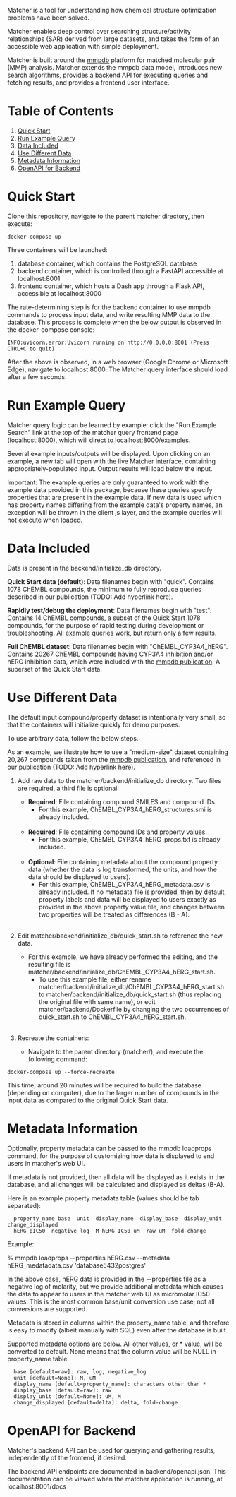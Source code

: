 Matcher is a tool for understanding how chemical structure optimization problems have been solved.

Matcher enables deep control over searching structure/activity relationships (SAR) derived from large datasets, and takes the form of an accessible web application with simple deployment.

Matcher is built around the [mmpdb](https://github.com/rdkit/mmpdb) platform for matched molecular pair (MMP) analysis. Matcher extends the mmpdb data model, introduces new search algorithms, provides a backend API for executing queries and fetching results, and provides a frontend user interface.

# Table of Contents

1. [Quick Start](#quick_start)
2. [Run Example Query](#run_example_query)
3. [Data Included](#data_included)
4. [Use Different Data](#use_different_data)
5. [Metadata Information](#metadata_info)
6. [OpenAPI for Backend](#backend_OpenAPI)

# Quick Start <a id="quick_start"></a>

Clone this repository, navigate to the parent matcher directory, then execute:

```
docker-compose up
```

Three containers will be launched:

1. database container, which contains the PostgreSQL database
2. backend container, which is controlled through a FastAPI accessible at localhost:8001
3. frontend container, which hosts a Dash app through a Flask API, accessible at localhost:8000

The rate-determining step is for the backend container to use mmpdb commands to process input data, and write resulting MMP data to the database. This process is complete when the below output is observed in the docker-compose console:

```
INFO:uvicorn.error:Uvicorn running on http://0.0.0.0:8001 (Press CTRL+C to quit)
```

After the above is observed, in a web browser (Google Chrome or Microsoft Edge), navigate to localhost:8000. The Matcher query interface should load after a few seconds.

# Run Example Query <a id="run_example_query"></a>

Matcher query logic can be learned by example: click the "Run Example Search" link at the top of the matcher query frontend page (localhost:8000), which will direct to localhost:8000/examples.

Several example inputs/outputs will be displayed. Upon clicking on an example, a new tab will open with the live Matcher interface, containing appropriately-populated input. Output results will load below the input.

Important: The example queries are only guaranteed to work with the example data provided in this package, because these queries specify properties that are present in the example data. If new data is used which has property names differing from the example data's property names, an exception will be thrown in the client js layer, and the example queries will not execute when loaded.

# Data Included <a id="data_included"></a>

Data is present in the backend/initialize_db directory.

<strong>Quick Start data (default)</strong>: Data filenames begin with "quick". Contains 1078 ChEMBL compounds, the minimum to fully reproduce queries described in our publication (TODO: Add hyperlink here).

<strong>Rapidly test/debug the deployment</strong>: Data filenames begin with "test". Contains 14 ChEMBL compounds, a subset of the Quick Start 1078 compounds, for the purpose of rapid testing during development or troubleshooting. All example queries work, but return only a few results.

<strong>Full ChEMBL dataset</strong>: Data filenames begin with "ChEMBL_CYP3A4_hERG". Contains 20267 ChEMBL compounds having CYP3A4 inhibition and/or hERG inhibition data, which were included with the [mmpdb publication](https://pubs.acs.org/doi/10.1021/acs.jcim.8b00173). A superset of the Quick Start data.

# Use Different Data <a id="use_different_data"></a>

The default input compound/property dataset is intentionally very small, so that the containers will initialize quickly for demo purposes.

To use arbitrary data, follow the below steps.

As an example, we illustrate how to use a "medium-size" dataset containing 20,267 compounds taken from the [mmpdb publication](https://pubs.acs.org/doi/10.1021/acs.jcim.8b00173), and referenced in our publication (TODO: Add hyperlink here).

1. Add raw data to the matcher/backend/initialize_db directory. Two files are required, a third file is optional:
    * **Required**: File containing compound SMILES and compound IDs.
        * For this example, ChEMBL_CYP3A4_hERG_structures.smi is already included.<br></br>
    * **Required**: File containing compound IDs and property values.
        * For this example, ChEMBL_CYP3A4_hERG_props.txt is already included.<br></br>
    * **Optional**: File containing metadata about the compound property data (whether the data is log transformed, the units, and how the data should be displayed to users).
        * For this example, ChEMBL_CYP3A4_hERG_metadata.csv is already included. If no metadata file is provided, then by default, property labels and data will be displayed to users exactly as provided in the above property value file, and changes between two properties will be treated as differences (B - A).
<br></br>

2. Edit matcher/backend/initialize_db/quick_start.sh to reference the new data.
    * For this example, we have already performed the editing, and the resulting file is matcher/backend/initialize_db/ChEMBL_CYP3A4_hERG_start.sh.
        * To use this example file, either rename matcher/backend/initialize_db/ChEMBL_CYP3A4_hERG_start.sh to matcher/backend/initialize_db/quick_start.sh (thus replacing the original file with same name), or edit matcher/backend/Dockerfile by changing the two occurrences of quick_start.sh to ChEMBL_CYP3A4_hERG_start.sh.
<br></br>

3. Recreate the containers:
    * Navigate to the parent directory (matcher/), and execute the following command:

```
docker-compose up --force-recreate
```

This time, around 20 minutes will be required to build the database (depending on computer), due to the larger number of compounds in the input data as compared to the original Quick Start data.

# Metadata Information <a id="metadata_info"></a>

Optionally, property metadata can be passed to the mmpdb loadprops command, for 
the purpose of customizing how data is displayed to end users in matcher's web UI.

If metadata is not provided, then all data will be displayed as it exists in
the database, and all changes will be calculated and displayed as deltas (B-A).

Here is an example property metadata table (values should be tab separated):

```
  property_name base  unit  display_name  display_base  display_unit  change_displayed
  hERG_pIC50  negative_log  M hERG_IC50_uM  raw uM  fold-change
```

Example:

  % mmpdb loadprops --properties hERG.csv --metadata hERG_medatadata.csv 'database$5432$postgres'

In the above case, hERG data is provided in the --properties file as a 
negative log of molarity, but we provide additional metadata
which causes the data to appear to users in the matcher web UI as micromolar IC50 values.
This is the most common base/unit conversion use case; not all conversions are supported.

Metadata is stored in columns within the property_name table, and therefore
is easy to modify (albeit manually with SQL) even after the database is built.

Supported metadata options are below. All other values, or * value, will be
converted to default. None means that the column value will be NULL in property_name table.

```
  base [default=raw]: raw, log, negative_log 
  unit [default=None]: M, uM
  display_name [default=property_name]: characters other than *
  display_base [default=raw]: raw
  display_unit [default=None]: uM, M
  change_displayed [default=delta]: delta, fold-change
```

# OpenAPI for Backend <a id="backend_OpenAPI"></a>

Matcher's backend API can be used for querying and gathering results, independently of the frontend, if desired.

The backend API endpoints are documented in backend/openapi.json. This documentation can be viewed when the matcher application is running, at localhost:8001/docs